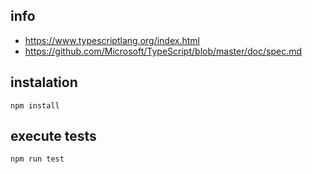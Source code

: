 info
-----

* https://www.typescriptlang.org/index.html
* https://github.com/Microsoft/TypeScript/blob/master/doc/spec.md


instalation
-----------

```
npm install
```

execute tests
-------------

```
npm run test
```

